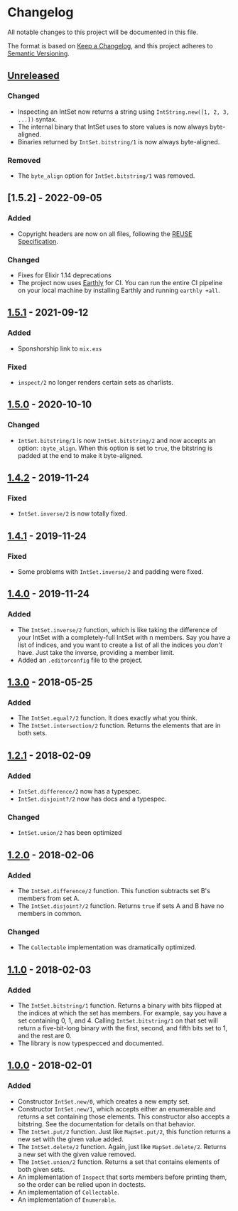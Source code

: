 <!--
SPDX-FileCopyrightText: 2021 Rosa Richter

SPDX-License-Identifier: MIT
-->

# Changelog
All notable changes to this project will be documented in this file.

The format is based on [Keep a Changelog](https://keepachangelog.com/en/1.0.0/),
and this project adheres to [Semantic Versioning](https://semver.org/spec/v2.0.0.html).

## [Unreleased]
### Changed
- Inspecting an IntSet now returns a string using `IntString.new([1, 2, 3, ...])` syntax.
- The internal binary that IntSet uses to store values is now always byte-aligned.
- Binaries returned by `IntSet.bitstring/1` is now always byte-aligned.

### Removed
- The `byte_align` option for `IntSet.bitstring/1` was removed.

## [1.5.2] - 2022-09-05
### Added
- Copyright headers are now on all files, following the [REUSE Specification](https://reuse.software).

### Changed
- Fixes for Elixir 1.14 deprecations
- The project now uses [Earthly](https://earthly.dev) for CI.
  You can run the entire CI pipeline on your local machine by installing Earthly and running `earthly +all`.

## [1.5.1] - 2021-09-12
### Added
- Sponshorship link to `mix.exs`

### Fixed
- `inspect/2` no longer renders certain sets as charlists.

## [1.5.0] - 2020-10-10
### Changed
- `IntSet.bitstring/1` is now `IntSet.bitstring/2` and now accepts an option: `:byte_align`.
  When this option is set to `true`, the bitstring is padded at the end to make it byte-aligned.

## [1.4.2] - 2019-11-24
### Fixed
- `IntSet.inverse/2` is now totally fixed.

## [1.4.1] - 2019-11-24
### Fixed
- Some problems with `IntSet.inverse/2` and padding were fixed.

## [1.4.0] - 2019-11-24
### Added
- The `IntSet.inverse/2` function, which is like taking the difference of your IntSet with a completely-full IntSet with n members.
  Say you have a list of indices, and you want to create a list of all the indices you *don't* have.
  Just take the inverse, providing a member limit.
- Added an `.editorconfig` file to the project.

## [1.3.0] - 2018-05-25
### Added
- The `IntSet.equal?/2` function.
  It does exactly what you think.
- The `IntSet.intersection/2` function.
  Returns the elements that are in both sets.

## [1.2.1] - 2018-02-09
### Added
- `IntSet.difference/2` now has a typespec.
- `IntSet.disjoint?/2` now has docs and a typespec.

### Changed
- `IntSet.union/2` has been optimized

## [1.2.0] - 2018-02-06
### Added
- The `IntSet.difference/2` function.
  This function subtracts set B's members from set A.
- The `IntSet.disjoint?/2` function.
  Returns `true` if sets A and B have no members in common.

### Changed
- The `Collectable` implementation was dramatically optimized.

## [1.1.0] - 2018-02-03
### Added
- The `IntSet.bitstring/1` function.
  Returns a binary with bits flipped at the indices at which the set has members.
  For example, say you have a set containing 0, 1, and 4.
  Calling `IntSet.bitstring/1` on that set will return a five-bit-long binary with the first, second, and fifth bits set to 1, and the rest are 0.
- The library is now typespecced and documented.

## [1.0.0] - 2018-02-01
### Added
- Constructor `IntSet.new/0`, which creates a new empty set.
- Constructor `IntSet.new/1`, which accepts either an enumerable and returns a set containing those elements.
  This constructor also accepts a bitstring.
  See the documentation for details on that behavior.
- The `IntSet.put/2` function.
  Just like `MapSet.put/2`, this function returns a new set with the given value added.
- The `IntSet.delete/2` function.
  Again, just like `MapSet.delete/2`.
  Returns a new set with the given value removed.
- The `IntSet.union/2` function.
  Returns a set that contains elements of both given sets.
- An implementation of `Inspect` that sorts members before printing them,
  so the order can be relied upon in doctests.
- An implementation of `Collectable`.
- An implementation of `Enumerable`.

[Unreleased]: https://github.com/Cantido/int_set/compare/v1.5.0...HEAD
[1.5.1]: https://github.com/Cantido/int_set/compare/v1.5.0...v1.5.1
[1.5.0]: https://github.com/Cantido/int_set/compare/v1.4.2...v1.5.0
[1.4.2]: https://github.com/Cantido/int_set/compare/v1.4.1...v1.4.2
[1.4.1]: https://github.com/Cantido/int_set/compare/v1.4.0...v1.4.1
[1.4.0]: https://github.com/Cantido/int_set/compare/v1.3.0...v1.4.0
[1.3.0]: https://github.com/Cantido/int_set/compare/v1.3.0...v1.3.0
[1.2.1]: https://github.com/Cantido/int_set/compare/v1.1.0...v1.2.1
[1.2.0]: https://github.com/Cantido/int_set/compare/v1.1.0...v1.2.0
[1.1.0]: https://github.com/Cantido/int_set/compare/v1.0.0...v1.1.0
[1.0.0]: https://github.com/Cantido/int_set/releases/tag/v1.0.0
